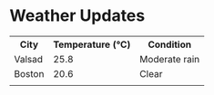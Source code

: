 # Weather Updates

<!-- WEATHER-UPDATE-START -->
<table><tr><th>City</th><th>Temperature (°C)</th><th>Condition</th></tr><tr><td>Valsad</td><td>25.8</td><td>Moderate rain</td></tr><tr><td>Boston</td><td>20.6</td><td>Clear</td></tr><tr><td></td><td></td><td></td></tr></table>
<!-- WEATHER-UPDATE-END -->
